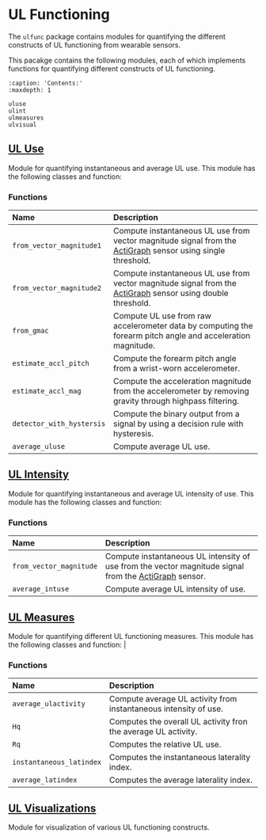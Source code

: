 
# UL Functioning

The `ulfunc` package contains modules for quantifying the different constructs of UL functioning from wearable sensors. 

This pacakge contains the following modules, each of which implements functions for quantifying different constructs of UL functioning.

```{toctree}
:caption: 'Contents:'
:maxdepth: 1

uluse
ulint
ulmeasures
ulvisual
```

## [UL Use](uluse)
Module for quantifying instantaneous and average UL use. This module has the following classes and function:

### Functions
| Name | Description |
|:-----|:------------|
| `from_vector_magnitude1` | Compute instantaneous UL use from vector magnitude signal from the [ActiGraph](https://theactigraph.com/) sensor using single threshold. |
| `from_vector_magnitude2` | Compute instantaneous UL use from vector magnitude signal from the [ActiGraph](https://theactigraph.com/) sensor using double threshold. |
| `from_gmac` | Compute UL use from raw accelerometer data by computing the forearm pitch angle and acceleration magnitude. |
| `estimate_accl_pitch` | Compute the forearm pitch angle from a wrist-worn accelerometer. |
| `estimate_accl_mag` | Compute the acceleration magnitude from the accelerometer by removing gravity through highpass filtering. |
| `detector_with_hystersis` | Compute the binary output from a signal by using a decision rule with hysteresis. |
| `average_uluse` | Compute average UL use.|

## [UL Intensity](ulint)
Module for quantifying instantaneous and average UL intensity of use. This module has the following classes and function:

### Functions
| Name | Description |
|:-----|:------------|
| `from_vector_magnitude`| Compute instantaneous UL intensity of use from the vector magnitude signal from the [ActiGraph](https://theactigraph.com/) sensor. |
| `average_intuse` | Compute average UL intensity of use.|

## [UL Measures](ulmeasures)
Module for quantifying different UL functioning measures. This module has the following classes and function:
|
### Functions
| Name | Description |
|:-----|:------------|
| `average_ulactivity` | Compute average UL activity from instantaneous intensity of use. |
| `Hq` | Computes the overall UL activity fron the average UL activity. |
| `Rq` | Computes the relative UL use. |
| `instantaneous_latindex` | Computes the instantaneous laterality index. |
| `average_latindex` | Computes the average laterality index. |

## [UL Visualizations](ulvisual)
Module for visualization of various UL functioning constructs.
